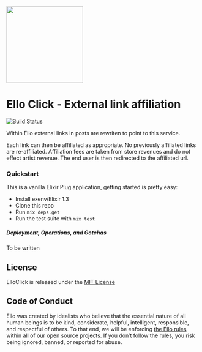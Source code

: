 <img src="http://d324imu86q1bqn.cloudfront.net/uploads/user/avatar/641/large_Ello.1000x1000.png" width="200px" height="200px" />

# Ello Click - External link affiliation

[![Build Status](https://travis-ci.org/ello/ello-click.svg?branch=master)](https://travis-ci.org/ello/ello-click)

Within Ello external links in posts are rewriten to point to this service.

Each link can then be affiliated as appropriate. No previously affiliated links
are re-affiliated. Affiliation fees are taken from store revenues and do not
effect artist revenue. The end user is then redirected to the affiliated url.

### Quickstart

This is a vanilla Elixir Plug application, getting started is pretty easy:

* Install exenv/Elixir 1.3
* Clone this repo
* Run `mix deps.get`
* Run the test suite with `mix test`

##### Deployment, Operations, and Gotchas
To be written

## License
ElloClick is released under the [MIT License](blob/master/LICENSE.txt)

## Code of Conduct
Ello was created by idealists who believe that the essential nature of all human beings is to be kind, considerate, helpful, intelligent, responsible, and respectful of others. To that end, we will be enforcing [the Ello rules](https://ello.co/wtf/policies/rules/) within all of our open source projects. If you don’t follow the rules, you risk being ignored, banned, or reported for abuse.
